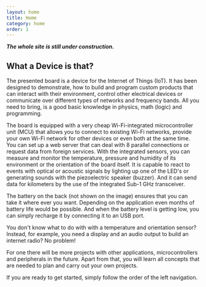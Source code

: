 ```yaml
---
layout: home
title: Home
category: home
order: 1
---
```


***The whole site is still under construction.***

What a Device is that?
----------------------

The presented board is a device for the Internet of Things (IoT). 
It has been designed to demonstrate, how to build and program custom products that can interact with their environment, control other electrical devices or communicate over different types of networks and frequency bands.
All you need to bring, is a good basic knowledge in physics, math (logic) and programming.

The board is equipped with a very cheap Wi-Fi-integrated microcontroller unit (MCU) that allows you to connect to existing Wi-Fi networks, provide your own Wi-Fi network for other devices or even both at the same time.
You can set up a web server that can deal with 8 parallel connections or request data from foreign services.
With the integrated sensors, you can measure and monitor the temperature, pressure and humidity of its environment or the orientation of the board itself.
It is capable to react to events with optical or acoustic signals by lighting up one of the LED's or generating sounds with the piezoelectric speaker (buzzer).
And it can send data for kilometers by the use of the integrated Sub-1 GHz transceiver.

The battery on the back (not shown on the image) ensures that you can take it where ever you want.
Depending on the application even months of battery life would be possible.
And when the battery level is getting low, you can simply recharge it by connecting it to an USB port.

You don't know what to do with with a temperature and orientation sensor?
Instead, for example, you need a display and an audio output to build an internet radio?
No problem!

For one there will be more projects with other applications, microcontrollers and peripherals in the future.
Apart from that, you will learn all concepts that are needed to plan and carry out your own projects.

If you are ready to get started, simply follow the order of the left navigation.